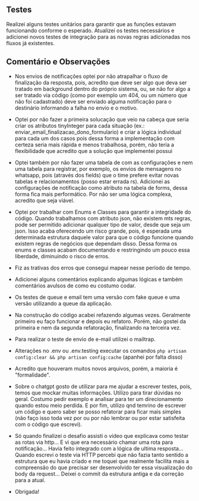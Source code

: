 ## Testes
Realizei alguns testes unitários para garantir que as funções estavam funcionando conforme o esperado. Atualizei os testes necessários e adicionei novos testes de integração para as novas regras adicionadas nos fluxos já existentes.

## Comentário e Observações
- Nos envios de notificações optei por não atrapalhar o fluxo de finalização da resposta, pois, acredito que deve ser algo que deva ser tratado em background dentro do próprio sistema, ou, se não for algo a ser tratado via código (como por exemplo um 404, ou um número que não foi cadastrado) deve ser enviado alguma notificação para o destinário informando a falha no envio e o motivo.

- Optei por não fazer a primeira solucação que veio na cabeça que seria criar os atributos tinyInteger para cada situação (ex.: enviar_email_finalizacao_dono_formulario) e criar a lógica individual para cada um dos casos pois dessa forma a implementação com certeza seria mais rápida e menos trabalhosa, porém, não teria a flexibilidade que acredito que a solução que implementei possui

- Optei também por não fazer uma tabela de com as configurações e nem uma tabela para registrar, por exemplo, os envios de mensagens no whatsapp, pois (através dos fields) que o time prefere evitar novas tabelas e relacionamentos (posso estar errada rs). Adicionei as configurações de notificação como atributo na tabela de forms, dessa forma fica mais performático. Por não ser uma lógica complexa, acredito que seja viável.

- Optei por trabalhar com Enums e Classes para garantir a integridade do código. Quando trabalhamos com atributo json, não existem mts regras, pode ser permitido adicionar qualquer tipo de valor, desde que seja um json. Isso acaba oferecendo um risco grande, pois, é esperada uma determinada estrutura daquele valor para que o código funcione quando existem regras de negócios que dependam disso. Dessa forma os enums e classes acabam documentando e restringindo um pouco essa liberdade, diminuindo o risco de erros.

- Fiz as trativas dos erros que consegui mapear nesse período de tempo.

- Adicionei alguns comentários explicando algumas lógicas e também comentários avulsos de como eu costumo codar.

- Os testes de queue e email tem uma versão com fake queue e uma versão utilizando a queue da aplicação.

- Na construção do código acabei refazendo algumas vezes. Geralmente primeiro eu faço funcionar e depois eu refatoro. Porém, não gostei da primeira e nem da segunda refatoração, finalizando na terceira vez.

- Para realizar o teste de envio de e-mail utilizei o mailtrap.

- Alterações no .env ou .env.testing executar os comandos `php artisan config:clear && php artisan config:cache` (apanhei por falta disso)

- Acredito que houveram muitos novos arquivos, porém, a maioria é "formalidade".

- Sobre o chatgpt gosto de utilizar para me ajudar a escrever testes, pois, temos que mockar muitas informações. Utilizo para tirar dúvidas no geral. Costumo pedir exemplo e analisar para ter um direcionamento quando estou meio perdida. E por fim, utilizo qnd temrino de escrever um código e quero saber se posso refatorar para ficar mais simples (não faço isso toda vez por ou por não lembrar ou por estar satisfeita com o código que escrevi).

- Só quando finalizei o desafio assisti o vídeo que explicava como testar as rotas via http... E vi que era necessário chamar uma rota para notificação... Havia feito integrado com a lógica de ultima resposta... Quando escrevi o teste via HTTP percebi que não fazia tanto sentido a estrutura que eu havia criado e me toquei que realmente facilita mais a compreensão do que precisar ser desenvolvido ter essa visualização do body da request... Deixei o commit da estrutura antiga e da correção para a atual.

- Obrigada!
